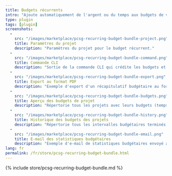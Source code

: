 ```yaml
---
title: Budgets récurrents
intro: "Ajoute automatiquement de l'argent ou du temps aux budgets de vos projets de manière récurrente avec un intervalle personnalisé."
type: plugin
tags: [plugin]
screenshots:
  - 
    src: "/images/marketplace/pcsg-recurring-budget-bundle-project.png"
    title: Paramètres du projet
    description: "Paramètres du projet pour le budget récurrent."
  - 
    src: "/images/marketplace/pcsg-recurring-budget-bundle-command.png"
    title: Commande CLI
    description: "Sortie de la commande CLI qui crédite les budgets et calcule les statistiques du projet."
  - 
    src: "/images/marketplace/pcsg-recurring-budget-bundle-export.png"
    title: Export au format PDF
    description: "Exemple d'export d'un récapitulatif budgétaire au format PDF pour un mois."
  - 
    src: "/images/marketplace/pcsg-recurring-budget-bundle-budgets.png"
    title: Aperçu des budgets de projet
    description: "Répertorie tous les projets avec leurs budgets (temps ou argent) actuellement disponibles et les budgets totaux."
  - 
    src: "/images/marketplace/pcsg-recurring-budget-bundle-history.png"
    title: Historique des budgets des projets
    description: "Répertorie tous les intervalles budgétaires terminés et affiche des statistiques pour chacun d'eux."
  -
    src: "/images/marketplace/pcsg-recurring-budget-bundle-email.png"
    title: E-mail des statistiques budgétaires
    description: "Exemple d'e-mail de statistiques budgétaires envoyé au chef d'équipe de projet après un intervalle budgétaire terminé."
lang: fr
permalink: /fr/store/pcsg-recurring-budget-bundle.html
---
```


{% include store/pcsg-recurring-budget-bundle.md %}
